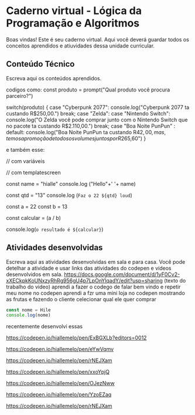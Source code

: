 # Caderno virtual - Lógica da Programação e Algoritmos
Boas vindas! Este é seu caderno virtual. Aqui você deverá guardar todos os conceitos aprendidos e atiuvidades dessa unidade curricular. 


## Conteúdo Técnico
Escreva aqui os conteúdos aprendidos.

codigos como: const produto = prompt("Qual produto você procura parceiro?")

switch(produto) {
  case "Cyberpunk 2077":
    console.log("Cyberpunk 2077 ta custando R$250,00.")
     break;
  case "Zelda":
  case "Nintendo Switch":
    console.log("O Zelda você pode comprar junto com o Nintendo Switch que no pacote ta custando R$2.110,00.")
    break;
  case "Boa Noite PunPun" :
  default:
    console.log("Boa Noite PunPun ta custando R$42,00, mas, temos a promoção de todos os volumes juntos por R$265,60")
}

e também esse:

// com variáveis

// com templatescreen

const name = "hialle"
console.log ("Hello"+' '+ name)

const qtd = "13"
console.log (`Faz o 22 ${qtd} loud`)

const a = 22
const b = 13

const calcular = (a / b)

console.log(`o resultado é ${calcular}`)

## Atividades desenvolvidas
Escreva aqui as atividades desenvolvidas em sala e para casa. Você pode detelhar a atividade e usar links das atividades do codepen e vídeos desenvolvidos em sala. 
https://docs.google.com/document/d/1yF0Cv2-xXECkpkKoUNxzyRhRg956gU4p7LpOnYlqadY/edit?usp=sharing (texto do trabalho do video)
aprendi a fazer o codego de falar bem vindo e repetir meu nome no codepen
aprendi a fzr uma mini loja no codepen mostrando as frutas e fazendo o cliente celecionar qual ele quer comprar

```js
const nome = Hile
console.log(nome)
```
recentemente desenvolvi essas

https://codepen.io/hiallemelo/pen/ExBGXLb?editors=0012

https://codepen.io/hiallemelo/pen/eYwVqmv

https://codepen.io/hiallemelo/pen/rNEJXam

https://codepen.io/hiallemelo/pen/xxoYpjQ

https://codepen.io/hiallemelo/pen/OJezNww

https://codepen.io/hiallemelo/pen/YzoEZaq

https://codepen.io/hiallemelo/pen/rNEJXam

